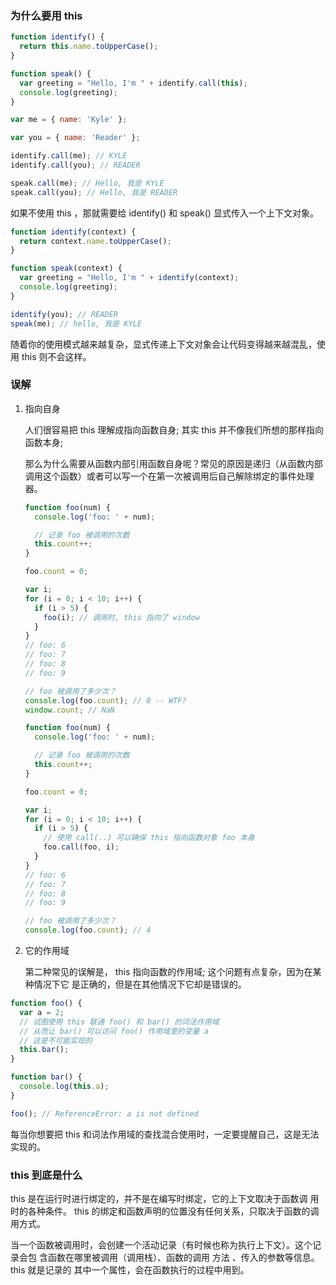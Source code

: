 ### 为什么要用 this

```js
function identify() {
  return this.name.toUpperCase();
}

function speak() {
  var greeting = "Hello, I'm " + identify.call(this);
  console.log(greeting);
}

var me = { name: 'Kyle' };

var you = { name: 'Reader' };

identify.call(me); // KYLE
identify.call(you); // READER

speak.call(me); // Hello, 我是 KYLE
speak.call(you); // Hello, 我是 READER
```

如果不使用 this ，那就需要给 identify() 和 speak() 显式传入一个上下文对象。

```js
function identify(context) {
  return context.name.toUpperCase();
}

function speak(context) {
  var greeting = "Hello, I'm " + identify(context);
  console.log(greeting);
}

identify(you); // READER
speak(me); // hello, 我是 KYLE
```

随着你的使用模式越来越复杂，显式传递上下文对象会让代码变得越来越混乱，使用 this 则不会这样。

### 误解

1.  指向自身

    人们很容易把 this 理解成指向函数自身;
    其实 this 并不像我们所想的那样指向函数本身;

    那么为什么需要从函数内部引用函数自身呢？常见的原因是递归（从函数内部调用这个函数）或者可以写一个在第一次被调用后自己解除绑定的事件处理器。

    ```js
    function foo(num) {
      console.log('foo: ' + num);

      // 记录 foo 被调用的次数
      this.count++;
    }

    foo.count = 0;

    var i;
    for (i = 0; i < 10; i++) {
      if (i > 5) {
        foo(i); // 调用时, this 指向了 window
      }
    }
    // foo: 6
    // foo: 7
    // foo: 8
    // foo: 9

    // foo 被调用了多少次？
    console.log(foo.count); // 0 -- WTF?
    window.count; // NaN
    ```

    ```js
    function foo(num) {
      console.log('foo: ' + num);

      // 记录 foo 被调用的次数
      this.count++;
    }

    foo.count = 0;

    var i;
    for (i = 0; i < 10; i++) {
      if (i > 5) {
        // 使用 call(..) 可以确保 this 指向函数对象 foo 本身
        foo.call(foo, i);
      }
    }
    // foo: 6
    // foo: 7
    // foo: 8
    // foo: 9

    // foo 被调用了多少次？
    console.log(foo.count); // 4
    ```

1.  它的作用域

    第二种常见的误解是， this 指向函数的作用域; 这个问题有点复杂，因为在某种情况下它 是正确的，但是在其他情况下它却是错误的。

```js
function foo() {
  var a = 2;
  // 试图使用 this 联通 foo() 和 bar() 的词法作用域
  // 从而让 bar() 可以访问 foo() 作用域里的变量 a
  // 这是不可能实现的
  this.bar();
}

function bar() {
  console.log(this.a);
}

foo(); // ReferenceError: a is not defined
```

每当你想要把 this 和词法作用域的查找混合使用时，一定要提醒自己，这是无法实现的。

### this 到底是什么

this 是在运行时进行绑定的，并不是在编写时绑定，它的上下文取决于函数调 用时的各种条件。 this 的绑定和函数声明的位置没有任何关系，只取决于函数的调用方式。

当一个函数被调用时，会创建一个活动记录（有时候也称为执行上下文）。这个记录会包 含函数在哪里被调用（调用栈）、函数的调用 方法 、传入的参数等信息。 this 就是记录的 其中一个属性，会在函数执行的过程中用到。
